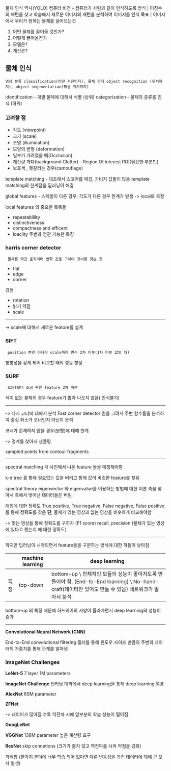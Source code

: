  물체 인식 역사(YOLO)
컴퓨터 비전 - 컴퓨터가 사람과 같이 인식하도록
방식 | 이진수의 패턴을 찾고 학습해서 새로운 이미지의 패턴을 분석하여 이미지를 인식
목표 | 이미지에서 우리가 원하는 물체를 끌어오는것

1. 어떤 물체를 끌어올 것인가?
2. 어떻게 끌어올건가
3. 모델은?
4. 계산은?

## 물체 인식
	영상 분류 classification(어떤 사진인지), 물체 감지 object recognition (위치까지), object segementation(픽셀 위치까지)  

identification - 개별 물체에 대해서 식별 (상위)
categorization - 물체의 종류를 인식 (하위)

### 고려할 점
- 각도 (viewpoint)
- 크기 (scale)
- 조명 (illumination)
- 모양의 변형 (deformation)
- 일부가 가려졌을 때(Occlusion)
- 계산량 과다(background Clutter) - Region Of interest ROI(필요한 부분만)
- 보호색 , 헷갈리는 경우(camouflage)

template matching - 대조해서 스코어를 매김, 가비지 값들이 많음
template matching의 한계점을 딥러닝이 해결

global features - 스케일이 다른 경우, 각도가 다른 경우 한계가 발생 -> local로 측정


local features 의 중요한 목록들
- repeatabillity 
- distinctiveness 
- compactness and efficent
- loaclity 주변과 연관 가능한 특징

### **harris corner detector**
	 물체를 약간 움직이며 변화 값을 구하여 코너를 찾는 것

- flat
- edge
- corner

강점
-  rotation
-  밝기
약점
- scale

--- 

-> scale에 대해서 새로운 feature를 설계


###  **SIFT**
	 position 뿐만 아니라 scale까지 변수 2차 미분(1차 미분 값의 차)
방향성을 갖게 되어 비교할 때의 성능 향상

### **SURF**
	 SIFT보다 조금 빠른 feature 2차 미분

색이 없는 물체의 경우 feature가 뽑아 나오지 않음( 인식불가)

---

-> 다시 코너에 대해서 분석
Fast corner detector 
원을 그려서 주변 함수들을 분석하여 중심 화소가 코너인지 아닌지 분석

코너가 존재하지 않을 경우(원형)에 대해 한계

-> 경계를 찾아서 샘플링

sampled points from contour fragments



---

spectral matching
각 사진에서 나온 feature 들을 매칭해야함

k-d tree 를 통해 필요없는 값을 버리고 통해 값이 비슷한 feature를 찾음

spectral theory
	eigenvector 와 eigenvalue를 이용하는 방법에 대한 이론
	축을 찾아서 축에서 벗어난 데이터들은 버림

매칭에 대한 정확도 
True positive, True negative, False negative, False positive 를 통해 정확도를 찾음
 **단**, 물체가 있는 영상과 없는 영상을 비슷하게 비교해야함

  -> 맞는 영상을 통해 정확도를 구하자 (F1 score)
  recall, precision (물체가 있는 영상에 있다고 했는지 에 대한 정확도)

---

하지만 딥러닝이 시작되면서 feature들을 구분하는 방식에 대한 허들이 낮아짐

|     | machine learning | deep learning                                                                                               |
| --- | ---------------- | ----------------------------------------------------------------------------------------------------------- |
| 특징  | top-down         | bottom-up \ 전체적인 모듈의 성능이 좋아지도록 만들어야 함. (End-to-End learning) \ No-hand-craft(데이터만 있어도 만들 수 있음) 네트워크가 알아서 분석 |

 bottom-up 의 특징 때문에 하드웨어의 사양이 올라가면서 deep learning의 성능이 증가

---

**Convolutional Neural Network (CNN)**

End-to-End
convolutional filtering 
	필터를 통해 윈도우 사이즈 만큼의 주변의 데이터의 가중치를 통해 관계를 알아냄

### **ImageNet Challenges**
**LeNet-5**
7 layer 1M parameters

**ImageNet Challenge**
딥러닝 대회에서 deep learning을 통해 deep learning 열풍

**AlexNet**
60M parameter

**ZFNet**

-> 레이어가 많아질 수록 역전파 시에 앞부분의 학습 성능이 떨어짐

**GoogLeNet**

**VGGNet**
138M parameter
높은 계산량 요구

**ResNet**
skip connetions (크기가 줄지 않고 역전파를 시켜 약점을 강화)

과적합 (한가지 분야에 너무 학습 되어 있다면 다른 변동성을 가진 데이터에 대해 큰 오차 발생)



